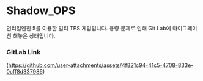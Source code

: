 # Shadow_OPS
언리얼엔진 5를 이용한 멀티 TPS 게임입니다. 용량 문제로 인해 Git Lab에 마이그레이션 해놓은 상태입니다.
### GitLab Link
(https://github.com/user-attachments/assets/4f821c94-41c5-4708-833e-0cff8d337986)
